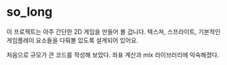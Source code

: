 # so_long
이 프로젝트는 아주 간단한 2D 게임을 만들어 볼 겁니다. 텍스쳐, 스프라이트, 기본적인 게임플레이 요소들을 다뤄볼 있도록 설계되어 있어요.

처음으로 규모가 큰 코드를 작성해 보았다. 좌표 계산과 mlx 라이브러리에 익숙해졌다.
